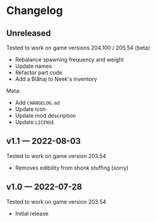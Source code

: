 # Changelog

## Unreleased
Tested to work on game versions 204.100 / 205.54 (beta)

* Rebalance spawning frequency and weight
* Update names
* Refactor part code
* Add a Blåhaj to Neek's inventory

Meta:

* Add `CHANGELOG.md`
* Update icon
* Update mod description
* Update `LICENSE`

## v1.1 — 2022-08-03
Tested to work on game version 203.54

* Removes edibility from shonk stuffing (sorry)

## v1.0 — 2022-07-28
Tested to work on game version 203.54

* Initial release
